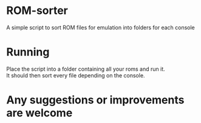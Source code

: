 # ROM-sorter
A simple script to sort ROM files for emulation into folders for each console
# Running
Place the script into a folder containing all your roms and run it.<br>
It should then sort every file depending on the console.
# Any suggestions or improvements are welcome

